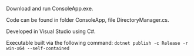 Download and run ConsoleApp.exe. 

Code can be found in folder ConsoleApp, file DirectoryManager.cs.

Developed in Visual Studio using C#.

Executable built via the following command: `dotnet publish -c Release -r win-x64 --self-contained`
